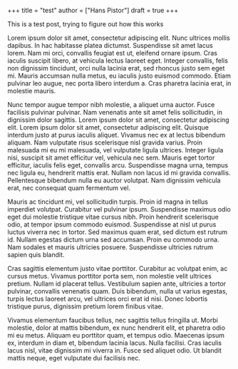 +++
title = "test"
author = ["Hans Pistor"]
draft = true
+++

This is a test post, trying to figure out how this works

Lorem ipsum dolor sit amet, consectetur adipiscing elit. Nunc ultrices mollis dapibus. In hac habitasse platea dictumst. Suspendisse sit amet lacus lorem. Nam mi orci, convallis feugiat est ut, eleifend ornare ipsum. Cras iaculis suscipit libero, at vehicula lectus laoreet eget. Integer convallis, felis non dignissim tincidunt, orci nulla lacinia erat, sed rhoncus justo sem eget mi. Mauris accumsan nulla metus, eu iaculis justo euismod commodo. Etiam pulvinar leo augue, nec porta libero interdum a. Cras pharetra lacinia erat, in molestie mauris.

Nunc tempor augue tempor nibh molestie, a aliquet urna auctor. Fusce facilisis pulvinar pulvinar. Nam venenatis ante sit amet felis sollicitudin, in dignissim dolor sagittis. Lorem ipsum dolor sit amet, consectetur adipiscing elit. Lorem ipsum dolor sit amet, consectetur adipiscing elit. Quisque interdum justo at purus iaculis aliquet. Vivamus nec ex at lectus bibendum aliquam. Nam vulputate risus scelerisque nisl gravida varius. Proin malesuada mi eu mi malesuada, vel vulputate ligula ultrices. Integer ligula nisi, suscipit sit amet efficitur vel, vehicula nec sem. Mauris eget tortor efficitur, iaculis felis eget, convallis arcu. Suspendisse magna urna, tempus nec ligula eu, hendrerit mattis erat. Nullam non lacus id mi gravida convallis. Pellentesque bibendum nulla eu auctor volutpat. Nam dignissim vehicula erat, nec consequat quam fermentum vel.

Mauris ac tincidunt mi, vel sollicitudin turpis. Proin id magna in tellus imperdiet volutpat. Curabitur vel pulvinar ipsum. Suspendisse maximus odio eget dui molestie tristique vitae cursus nibh. Proin hendrerit scelerisque odio, at tempor ipsum commodo euismod. Suspendisse at nisl ut purus luctus viverra nec in tortor. Sed maximus quam erat, sed dictum est rutrum id. Nullam egestas dictum urna sed accumsan. Proin eu commodo urna. Nam sodales et mauris ultricies posuere. Suspendisse ultricies rutrum sapien quis blandit.

Cras sagittis elementum justo vitae porttitor. Curabitur ac volutpat enim, ac cursus metus. Vivamus porttitor porta sem, non molestie velit ultrices pretium. Nullam id placerat tellus. Vestibulum sapien ante, ultricies a tortor pulvinar, convallis venenatis quam. Duis bibendum, nulla ut varius egestas, turpis lectus laoreet arcu, vel ultrices orci erat id nisi. Donec lobortis tristique purus, dignissim pretium lorem finibus vitae.

Vivamus elementum faucibus tellus, nec sagittis tellus fringilla ut. Morbi molestie, dolor at mattis bibendum, ex nunc hendrerit elit, et pharetra odio mi eu metus. Aliquam eu porttitor quam, et tempus odio. Maecenas ipsum ex, interdum in diam et, bibendum lacinia lacus. Nulla facilisi. Cras iaculis lacus nisl, vitae dignissim mi viverra in. Fusce sed aliquet odio. Ut blandit mattis neque, eget vulputate dui facilisis nec.

